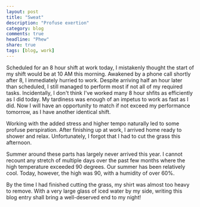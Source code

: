 ```yaml
---
layout: post
title: "Sweat"
description: "Profuse exertion"
category: blog
comments: true
headline: "Phew"
share: true
tags: [blog, work]
---
```

Scheduled for an 8 hour shift at work today, I mistakenly thought the start of my shift would be at 10 AM this morning.  Awakened by a phone call shortly after 8, I immediately hurried to work.  Despite arriving half an hour later than scheduled, I still managed to perform most if not all of my required tasks.  Incidentally, I don't think I've worked many 8 hour shfits as efficiently as I did today.  My tardiness was enough of an impetus to work as fast as I did.  Now I will have an opportunity to match if not exceed my performance tomorrow, as I have another identical shift.

Working with the added stress and higher tempo naturally led to some profuse perspiration.  After finishing up at work, I arrived home ready to shower and relax.  Unfortunately, I forgot that I had to cut the grass this afternoon.

Summer around these parts has largely never arrived this year.  I cannot recount any stretch of multiple days over the past few months where the high temperature exceeded 90 degrees.  Our summer has been relatively cool.  Today, however, the high was 90, with a humidity of over 60%.

By the time I had finished cutting the grass, my shirt was almost too heavy to remove.  With a very large glass of iced water by my side, writing this blog entry shall bring a well-deserved end to my night!
